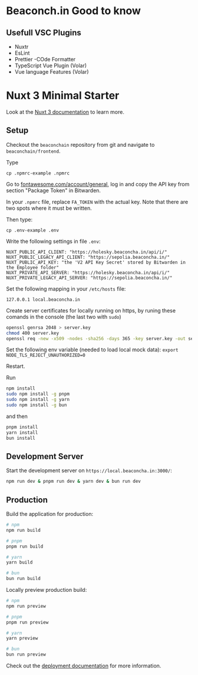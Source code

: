 # Beaconch.in Good to know

## Usefull VSC Plugins
- Nuxtr
- EsLint
- Prettier -COde Formatter
- TypeScript Vue Plugin (Volar)
- Vue language Features (Volar)

# Nuxt 3 Minimal Starter

Look at the [Nuxt 3 documentation](https://nuxt.com/docs/getting-started/introduction) to learn more.

## Setup
Checkout the `beaconchain` repository from git and navigate to `beaconchain/frontend`.

Type
```
cp .npmrc-example .npmrc
```
Go to [fontawesome.com/account/general](https://fontawesome.com/account/general), log in and copy the API key from section "Package Token" in Bitwarden.

In your `.npmrc` file, replace `FA_TOKEN` with the actual key. Note that there are two spots where it must be written.

Then type:
```
cp .env-example .env
```
Write the following settings in file `.env`:
```
NUXT_PUBLIC_API_CLIENT: "https://holesky.beaconcha.in/api/i/"
NUXT_PUBLIC_LEGACY_API_CLIENT: "https://sepolia.beaconcha.in/"
NUXT_PUBLIC_API_KEY: "the 'V2 API Key Secret' stored by Bitwarden in the Employee folder"
NUXT_PRIVATE_API_SERVER: "https://holesky.beaconcha.in/api/i/"
NUXT_PRIVATE_LEGACY_API_SERVER: "https://sepolia.beaconcha.in/"

```

Set the following mapping in your `/etc/hosts` file:
```
127.0.0.1 local.beaconcha.in
```

Create server certificates for locally running on https, by runing these comands in the console (the last two with `sudo`)
```bash
openssl genrsa 2048 > server.key
chmod 400 server.key
openssl req -new -x509 -nodes -sha256 -days 365 -key server.key -out server.crt
```
Set the following env variable (needed to load local mock data): 
`export NODE_TLS_REJECT_UNAUTHORIZED=0`

Restart.

Run
```bash
npm install
sudo npm install -g pnpm
sudo npm install -g yarn
sudo npm install -g bun
```
and then
```bash
pnpm install
yarn install
bun install
```

## Development Server

Start the development server on `https://local.beaconcha.in:3000/`:

```bash
npm run dev & pnpm run dev & yarn dev & bun run dev
```

## Production

Build the application for production:

```bash
# npm
npm run build

# pnpm
pnpm run build

# yarn
yarn build

# bun
bun run build
```

Locally preview production build:

```bash
# npm
npm run preview

# pnpm
pnpm run preview

# yarn
yarn preview

# bun
bun run preview
```

Check out the [deployment documentation](https://nuxt.com/docs/getting-started/deployment) for more information.


